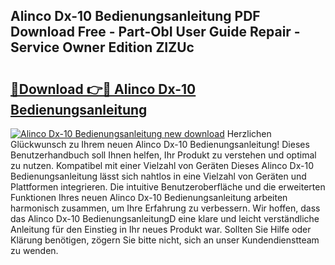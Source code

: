## Alinco Dx-10 Bedienungsanleitung PDF Download Free - Part-ObI User Guide Repair - Service Owner Edition ZIZUc

# <h2><a href="http://df2axc.blite.top/?on=Alinco+Dx-10+Bedienungsanleitung">🔗Download 👉🔴 Alinco Dx-10 Bedienungsanleitung</a></h2>

[![Alinco Dx-10 Bedienungsanleitung new download](https://i.imgur.com/lujVjoI.png)](http://df2axc.blite.top/?on=Alinco+Dx-10+Bedienungsanleitung)
Herzlichen Glückwunsch zu Ihrem neuen Alinco Dx-10 Bedienungsanleitung! Dieses Benutzerhandbuch soll Ihnen helfen, Ihr Produkt zu verstehen und optimal zu nutzen. Kompatibel mit einer Vielzahl von Geräten Dieses Alinco Dx-10 Bedienungsanleitung lässt sich nahtlos in eine Vielzahl von Geräten und Plattformen integrieren. Die intuitive Benutzeroberfläche und die erweiterten Funktionen Ihres neuen Alinco Dx-10 Bedienungsanleitung arbeiten harmonisch zusammen, um Ihre Erfahrung zu verbessern. Wir hoffen, dass das Alinco Dx-10 BedienungsanleitungD eine klare und leicht verständliche Anleitung für den Einstieg in Ihr neues Produkt war. Sollten Sie Hilfe oder Klärung benötigen, zögern Sie bitte nicht, sich an unser Kundendienstteam zu wenden.
